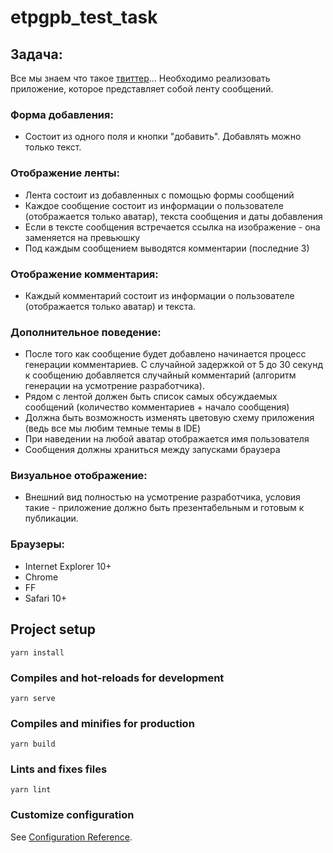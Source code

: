 # etpgpb_test_task

## Задача:
Все мы знаем что такое [твиттер](https://twitter.com/)...
Необходимо реализовать приложение, которое представляет собой ленту сообщений.

### Форма добавления:
* Состоит из одного поля и кнопки "добавить". Добавлять можно только текст.

### Отображение ленты:
* Лента состоит из добавленных с помощью формы сообщений
* Каждое сообщение состоит из информации о пользователе (отображается только аватар), текста сообщения и даты добавления
* Если в тексте сообщения встречается ссылка на изображение - она заменяется на превьюшку
* Под каждым сообщением выводятся комментарии (последние 3)

### Отображение комментария:
* Каждый комментарий состоит из информации о пользователе (отображается только аватар) и текста.

### Дополнительное поведение:
* После того как сообщение будет добавлено начинается процесс генерации комментариев. С случайной задержкой от 5 до 30 секунд к сообщению добавляется случайный комментарий (алгоритм генерации на усмотрение разработчика).
* Рядом с лентой должен быть список самых обсуждаемых сообщений (количество комментариев + начало сообщения)
* Должна быть возможность изменять цветовую схему приложения (ведь все мы любим темные темы в IDE)
* При наведении на любой аватар отображается имя пользователя
* Сообщения должны храниться между запусками браузера

### Визуальное отображение:
* Внешний вид полностью на усмотрение разработчика, условия такие - приложение должно быть презентабельным и готовым к публикации.

### Браузеры:
* Internet Explorer 10+
* Chrome
* FF
* Safari 10+


## Project setup
```
yarn install
```

### Compiles and hot-reloads for development
```
yarn serve
```

### Compiles and minifies for production
```
yarn build
```

### Lints and fixes files
```
yarn lint
```

### Customize configuration
See [Configuration Reference](https://cli.vuejs.org/config/).
